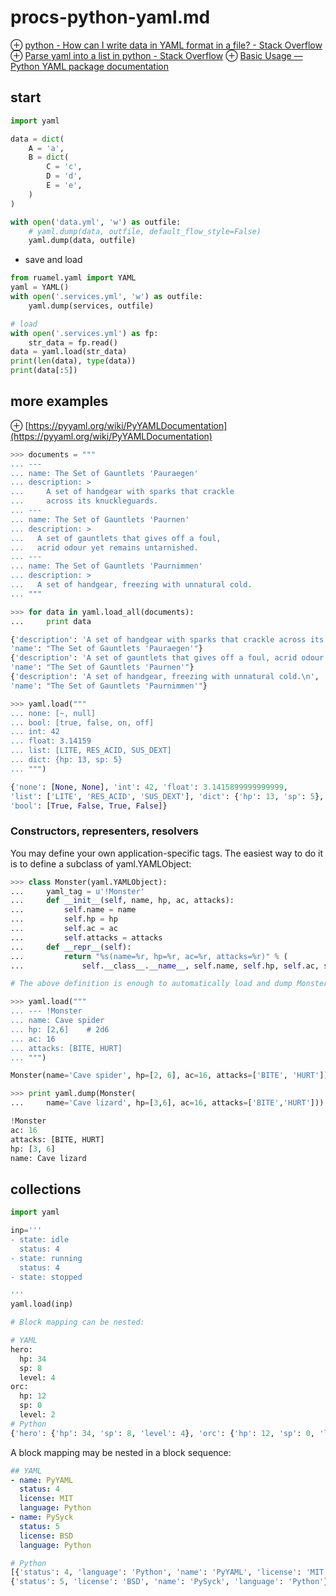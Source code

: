 # procs-python-yaml.md
⊕ [python - How can I write data in YAML format in a file? - Stack Overflow](https://stackoverflow.com/questions/12470665/how-can-i-write-data-in-yaml-format-in-a-file)
⊕ [Parse yaml into a list in python - Stack Overflow](https://stackoverflow.com/questions/32916092/parse-yaml-into-a-list-in-python)
⊕ [Basic Usage — Python YAML package documentation](https://yaml.readthedocs.io/en/latest/basicuse.html)

## start
```python
import yaml

data = dict(
    A = 'a',
    B = dict(
        C = 'c',
        D = 'd',
        E = 'e',
    )
)

with open('data.yml', 'w') as outfile:
    # yaml.dump(data, outfile, default_flow_style=False)
    yaml.dump(data, outfile)
```

+ save and load

```python
from ruamel.yaml import YAML
yaml = YAML()
with open('.services.yml', 'w') as outfile:
    yaml.dump(services, outfile)

# load
with open('.services.yml') as fp:
    str_data = fp.read()
data = yaml.load(str_data)
print(len(data), type(data))
print(data[:5])    
```

## more examples
⊕ [https://pyyaml.org/wiki/PyYAMLDocumentation](https://pyyaml.org/wiki/PyYAMLDocumentation)

```python
>>> documents = """
... ---
... name: The Set of Gauntlets 'Pauraegen'
... description: >
...     A set of handgear with sparks that crackle
...     across its knuckleguards.
... ---
... name: The Set of Gauntlets 'Paurnen'
... description: >
...   A set of gauntlets that gives off a foul,
...   acrid odour yet remains untarnished.
... ---
... name: The Set of Gauntlets 'Paurnimmen'
... description: >
...   A set of handgear, freezing with unnatural cold.
... """

>>> for data in yaml.load_all(documents):
...     print data

{'description': 'A set of handgear with sparks that crackle across its knuckleguards.\n',
'name': "The Set of Gauntlets 'Pauraegen'"}
{'description': 'A set of gauntlets that gives off a foul, acrid odour yet remains untarnished.\n',
'name': "The Set of Gauntlets 'Paurnen'"}
{'description': 'A set of handgear, freezing with unnatural cold.\n',
'name': "The Set of Gauntlets 'Paurnimmen'"}

>>> yaml.load("""
... none: [~, null]
... bool: [true, false, on, off]
... int: 42
... float: 3.14159
... list: [LITE, RES_ACID, SUS_DEXT]
... dict: {hp: 13, sp: 5}
... """)

{'none': [None, None], 'int': 42, 'float': 3.1415899999999999,
'list': ['LITE', 'RES_ACID', 'SUS_DEXT'], 'dict': {'hp': 13, 'sp': 5},
'bool': [True, False, True, False]}
```

### Constructors, representers, resolvers
You may define your own application-specific tags. The easiest way to do it is to define a subclass of yaml.YAMLObject:

```python
>>> class Monster(yaml.YAMLObject):
...     yaml_tag = u'!Monster'
...     def __init__(self, name, hp, ac, attacks):
...         self.name = name
...         self.hp = hp
...         self.ac = ac
...         self.attacks = attacks
...     def __repr__(self):
...         return "%s(name=%r, hp=%r, ac=%r, attacks=%r)" % (
...             self.__class__.__name__, self.name, self.hp, self.ac, self.attacks)

# The above definition is enough to automatically load and dump Monster objects:

>>> yaml.load("""
... --- !Monster
... name: Cave spider
... hp: [2,6]    # 2d6
... ac: 16
... attacks: [BITE, HURT]
... """)

Monster(name='Cave spider', hp=[2, 6], ac=16, attacks=['BITE', 'HURT'])

>>> print yaml.dump(Monster(
...     name='Cave lizard', hp=[3,6], ac=16, attacks=['BITE','HURT']))

!Monster
ac: 16
attacks: [BITE, HURT]
hp: [3, 6]
name: Cave lizard
```

## collections
```python
import yaml

inp='''
- state: idle
  status: 4
- state: running
  status: 4
- state: stopped

'''
yaml.load(inp)
```
```python
# Block mapping can be nested:

# YAML
hero:
  hp: 34
  sp: 8
  level: 4
orc:
  hp: 12
  sp: 0
  level: 2
# Python
{'hero': {'hp': 34, 'sp': 8, 'level': 4}, 'orc': {'hp': 12, 'sp': 0, 'level': 2}}
```

A block mapping may be nested in a block sequence:

```yaml
## YAML
- name: PyYAML
  status: 4
  license: MIT
  language: Python
- name: PySyck
  status: 5
  license: BSD
  language: Python
```
```python  
# Python
[{'status': 4, 'language': 'Python', 'name': 'PyYAML', 'license': 'MIT'},
{'status': 5, 'license': 'BSD', 'name': 'PySyck', 'language': 'Python'}]
```




